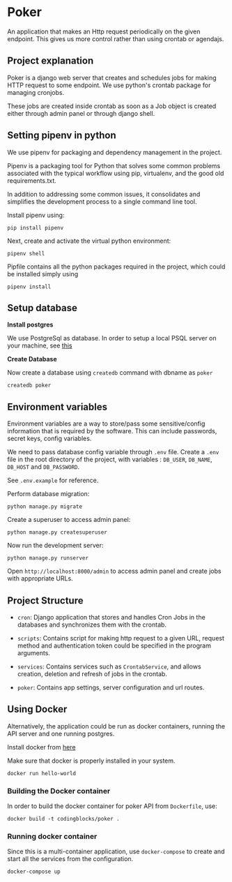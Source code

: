# Poker

An application that makes an Http request periodically on the given endpoint. This gives us more control rather than using crontab or agendajs.

## Project explanation

Poker is a django web server that creates and schedules jobs for making HTTP request to some endpoint.
We use python's crontab package for managing cronjobs.

These jobs are created inside crontab as soon as a Job object is created either through admin panel or through django shell. 

## Setting pipenv in python
We use pipenv for packaging and dependency management in the project.

Pipenv is a packaging tool for Python that solves some common problems associated with the typical workflow using pip, virtualenv, and the good old requirements.txt.

In addition to addressing some common issues, it consolidates and simplifies the development process to a single command line tool.

Install pipenv using:
```shell script
pip install pipenv
```
Next, create and activate the virtual python environment:
```shell script
pipenv shell
```
Pipfile contains all the python packages required in the project, which could be installed simply using
```shell script
pipenv install
```
## Setup database
**Install postgres**

We use PostgreSql as database. In order to setup a local PSQL server on your machine, see [this](https://tutorial-extensions.djangogirls.org/en/optional_postgresql_installation/)
 
**Create Database**

Now create a database using `createdb` command with dbname as `poker`
```shell script
createdb poker
```
## Environment variables 
Environment variables are a way to store/pass some sensitive/config information that is required by the software. This can include passwords, secret keys, config variables.

We need to pass database config variable through `.env` file. 
Create a `.env` file in the root directory of the project, with variables : `DB_USER`, `DB_NAME`, `DB_HOST` and `DB_PASSWORD`.

See `.env.example` for reference.

Perform database migration:
```shell script
python manage.py migrate
```
Create a superuser to access admin panel:
```shell script
python manage.py createsuperuser
```
Now run the development server:
```shell script
python manage.py runserver
```

Open `http://localhost:8000/admin` to access admin panel and create jobs with appropriate URLs.

## Project Structure
* `cron`: Django application that stores and handles Cron Jobs in the databases and synchronizes them with the crontab.

* `scripts`: Contains script for making http request to a given URL, request method and authentication token could be specified in the program arguments.

* `services`: Contains services such as `CrontabService`, and allows creation, deletion and refresh of jobs in the crontab.

* `poker`: Contains app settings, server configuration and url routes.

## Using Docker

Alternatively, the application could be run as docker containers, running the API server and one running postgres.

Install docker from [here](https://docs.docker.com/engine/install/ubuntu/) 

Make sure that docker is properly installed in your system.
```shell script
docker run hello-world
```

### Building the Docker container

In order to build the docker container for poker API from `Dockerfile`, use:
```shell script
docker build -t codingblocks/poker .
```
### Running docker container
Since this is a multi-container application, use `docker-compose` to create and start all the services from the configuration.
```shell script
docker-compose up
```